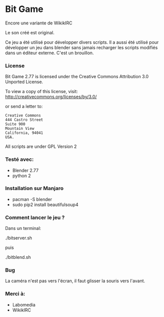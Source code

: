 # Bit Game

Encore une variante de WikikIRC

Le son créé est original.

Ce jeu a été utilisé pour développer divers scripts.
Il a aussi été utilisé pour développer un jeu dans blender sans jamais recharger
les scripts modifiés dans un éditeur externe.
C'est un brouillon.

### License

Bit Game 2.77 is licensed under the Creative Commons Attribution 3.0 Unported License.

To view a copy of this license, visit: http://creativecommons.org/licenses/by/3.0/

or send a letter to:

    Creative Commons
    444 Castro Street
    Suite 900
    Mountain View
    California, 94041
    USA.

All scripts are under GPL Version 2


### Testé avec:
* Blender 2.77
* python 2


### Installation sur Manjaro

* pacman -S blender
* sudo pip2 install beautifulsoup4


### Comment lancer le jeu ?
Dans un terminal:

./bitserver.sh

puis

./bitblend.sh

### Bug
La caméra n'est pas vers l'écran, il faut glisser la souris vers l'avant.

### Merci à:
* Labomedia
* WikikIRC
